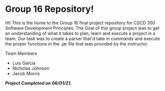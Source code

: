 # Group 16 Repository!
Hi! This is the home to the Group 16 final project repository for CSCD 350 Software Development Principles. The Goal of this group project was to get an understanding of what it takes to plan, learn and execute a project in a team. Our task was to create a parser that'd take in commands and execute the proper functions in the .jar file that was provided by the instructor.

Team Members 
- Luis Garcia 
- Nicholas Johnson
- Jacob Morris

***Project Completed on 06/01/21.***
